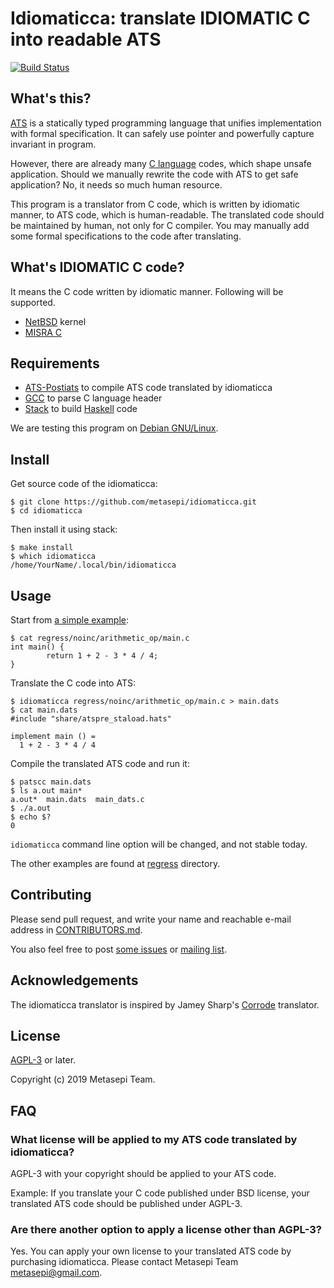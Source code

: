 # Idiomaticca: translate IDIOMATIC C into readable ATS

[![Build Status](https://travis-ci.org/metasepi/idiomaticca.svg)](https://travis-ci.org/metasepi/idiomaticca)

## What's this?

[ATS](http://www.ats-lang.org/) is a statically typed programming language that unifies implementation with formal specification. It can safely use pointer and powerfully capture invariant in program.

However, there are already many [C language](https://en.wikipedia.org/wiki/C_(programming_language)) codes, which shape unsafe application. Should we manually rewrite the code with ATS to get safe application? No, it needs so much human resource.

This program is a translator from C code, which is written by idiomatic manner, to ATS code, which is human-readable. The translated code should be maintained by human, not only for C compiler. You may manually add some formal specifications to the code after translating.

## What's IDIOMATIC C code?

It means the C code written by idiomatic manner.
Following will be supported.

* [NetBSD](https://www.netbsd.org/) kernel
* [MISRA C](https://www.misra.org.uk/)

## Requirements

* [ATS-Postiats](http://www.ats-lang.org/) to compile ATS code translated by idiomaticca
* [GCC](https://gcc.gnu.org/) to parse C language header
* [Stack](https://www.haskellstack.org/) to build [Haskell](https://www.haskell.org/) code

We are testing this program on [Debian GNU/Linux](https://www.debian.org/).

## Install

Get source code of the idiomaticca:

```
$ git clone https://github.com/metasepi/idiomaticca.git
$ cd idiomaticca
```

Then install it using stack:

```
$ make install
$ which idiomaticca
/home/YourName/.local/bin/idiomaticca
```

## Usage

Start from [a simple example](./regress/noinc/arithmetic_op/):

```
$ cat regress/noinc/arithmetic_op/main.c
int main() {
        return 1 + 2 - 3 * 4 / 4;
}
```

Translate the C code into ATS:

```
$ idiomaticca regress/noinc/arithmetic_op/main.c > main.dats
$ cat main.dats
#include "share/atspre_staload.hats"

implement main () =
  1 + 2 - 3 * 4 / 4
```

Compile the translated ATS code and run it:

```
$ patscc main.dats
$ ls a.out main*
a.out*  main.dats  main_dats.c
$ ./a.out
$ echo $?
0
```

`idiomaticca` command line option will be changed, and not stable today.

The other examples are found at [regress](./regress/) directory.

## Contributing

Please send pull request, and write your name and reachable e-mail address in [CONTRIBUTORS.md](./CONTRIBUTORS.md).

You also feel free to post [some issues](https://github.com/metasepi/idiomaticca/issues) or [mailing list](http://groups.google.com/group/metasepi).

## Acknowledgements

The idiomaticca translator is inspired by Jamey Sharp's [Corrode](https://github.com/jameysharp/corrode) translator.

## License

[AGPL-3](./COPYING) or later.

Copyright (c) 2019 Metasepi Team.

## FAQ

### What license will be applied to my ATS code translated by idiomaticca?

AGPL-3 with your copyright should be applied to your ATS code.

Example: If you translate your C code published under BSD license, your translated ATS code should be published under AGPL-3.

### Are there another option to apply a license other than AGPL-3?

Yes. You can apply your own license to your translated ATS code by purchasing idiomaticca. Please contact Metasepi Team <metasepi@gmail.com>.
